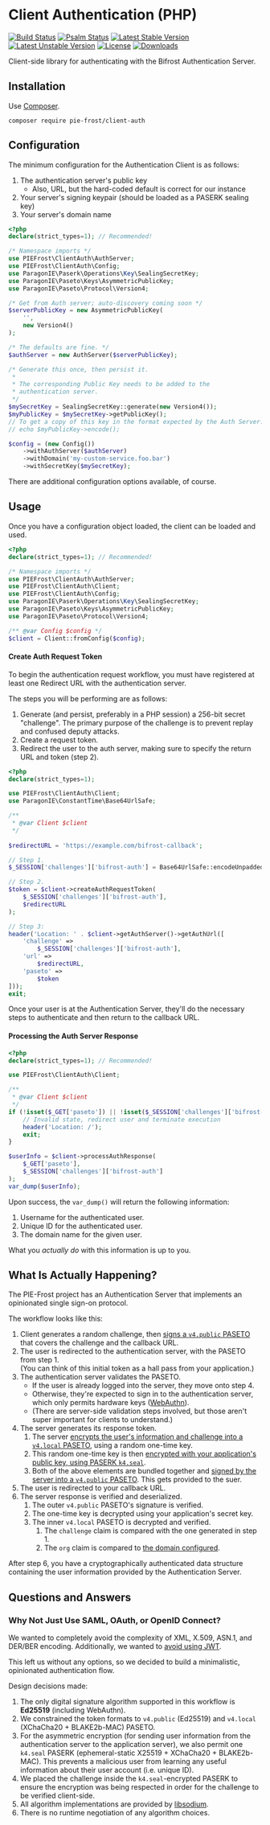 # Client Authentication (PHP)

[![Build Status](https://github.com/pie-frost/common/actions/workflows/ci.yml/badge.svg)](https://github.com/pie-frost/client-auth-php/actions)
[![Psalm Status](https://github.com/pie-frost/common/actions/workflows/psalm.yml/badge.svg)](https://github.com/pie-frost/client-auth-php/actions)
[![Latest Stable Version](https://poser.pugx.org/pie-frost/client-auth/v/stable)](https://packagist.org/packages/pie-frost/client-auth)
[![Latest Unstable Version](https://poser.pugx.org/pie-frost/client-auth/v/unstable)](https://packagist.org/packages/pie-frost/client-auth)
[![License](https://poser.pugx.org/pie-frost/client-auth/license)](https://packagist.org/packages/pie-frost/client-auth)
[![Downloads](https://img.shields.io/packagist/dt/pie-frost/client-auth.svg)](https://packagist.org/packages/pie-frost/client-auth)

Client-side library for authenticating with the Bifrost Authentication Server.

## Installation

Use [Composer](https://getcomposer.org/download).

```terminal
composer require pie-frost/client-auth
```

## Configuration

The minimum configuration for the Authentication Client is as follows:

1. The authentication server's public key
    * Also, URL, but the hard-coded default is correct for our instance
2. Your server's signing keypair (should be loaded as a PASERK sealing key)
3. Your server's domain name

```php
<?php
declare(strict_types=1); // Recommended!

/* Namespace imports */
use PIEFrost\ClientAuth\AuthServer;
use PIEFrost\ClientAuth\Config;
use ParagonIE\Paserk\Operations\Key\SealingSecretKey;
use ParagonIE\Paseto\Keys\AsymmetricPublicKey;
use ParagonIE\Paseto\Protocol\Version4;

/* Get from Auth server; auto-discovery coming soon */
$serverPublicKey = new AsymmetricPublicKey(
    '',
    new Version4()
);

/* The defaults are fine. */
$authServer = new AuthServer($serverPublicKey);

/* Generate this once, then persist it.
 *
 * The corresponding Public Key needs to be added to the
 * authentication server.
 */
$mySecretKey = SealingSecretKey::generate(new Version4());
$myPublicKey = $mySecretKey->getPublicKey();
// To get a copy of this key in the format expected by the Auth Server:
// echo $myPublicKey->encode();

$config = (new Config())
    ->withAuthServer($authServer)
    ->withDomain('my-custom-service.foo.bar')
    ->withSecretKey($mySecretKey);
```

There are additional configuration options available, of course.

## Usage

Once you have a configuration object loaded, the client can be loaded and used.

```php
<?php
declare(strict_types=1); // Recommended!

/* Namespace imports */
use PIEFrost\ClientAuth\AuthServer;
use PIEFrost\ClientAuth\Client;
use PIEFrost\ClientAuth\Config;
use ParagonIE\Paserk\Operations\Key\SealingSecretKey;
use ParagonIE\Paseto\Keys\AsymmetricPublicKey;
use ParagonIE\Paseto\Protocol\Version4;

/** @var Config $config */
$client = Client::fromConfig($config);
```

#### Create Auth Request Token

To begin the authentication request workflow, you must have registered at least one
Redirect URL with the authentication server.

The steps you will be performing are as follows:

1. Generate (and persist, preferably in a PHP session) a 256-bit secret "challenge".
   The primary purpose of the challenge is to prevent replay and confused deputy
   attacks.
2. Create a request token.
3. Redirect the user to the auth server, making sure to specify the return URL and
   token (step 2).

```php
<?php
declare(strict_types=1);

use PIEFrost\ClientAuth\Client;
use ParagonIE\ConstantTime\Base64UrlSafe;

/**
 * @var Client $client 
 */
 
$redirectURL = 'https://example.com/bifrost-callback';

// Step 1.
$_SESSION['challenges']['bifrost-auth'] = Base64UrlSafe::encodeUnpadded(random_bytes(32));

// Step 2.
$token = $client->createAuthRequestToken(
    $_SESSION['challenges']['bifrost-auth'],
    $redirectURL
);

// Step 3:
header('Location: ' . $client->getAuthServer()->getAuthUrl([
    'challenge' => 
        $_SESSION['challenges']['bifrost-auth'],
    'url' =>
        $redirectURL,
    'paseto' =>
        $token
]));
exit;
```

Once your user is at the Authentication Server, they'll do the necessary steps to authenticate
and then return to the callback URL.

#### Processing the Auth Server Response

```php
<?php
declare(strict_types=1); // Recommended!

use PIEFrost\ClientAuth\Client;

/**
 * @var Client $client
 */
if (!isset($_GET['paseto']) || !isset($_SESSION['challenges']['bifrost-auth'])) {
    // Invalid state, redirect user and terminate execution
    header('Location: /');
    exit;
}

$userInfo = $client->processAuthResponse(
    $_GET['paseto'], 
    $_SESSION['challenges']['bifrost-auth']
);
var_dump($userInfo);
```

Upon success, the `var_dump()` will return the following information:

1. Username for the authenticated user.
2. Unique ID for the authenticated user.
3. The domain name for the given user.

What you *actually do* with this information is up to you.

## What Is Actually Happening?

The PIE-Frost project has an Authentication Server that implements an opinionated
single sign-on protocol.

The workflow looks like this:

1. Client generates a random challenge, then [signs a `v4.public` PASETO](https://github.com/paseto-standard/paseto-spec/blob/master/docs/01-Protocol-Versions/Version4.md#sign)
   that covers the challenge and the callback URL.
2. The user is redirected to the authentication server, with the PASETO from step 1.  
   (You can think of this initial token as a hall pass from your application.)
3. The authentication server validates the PASETO.
   * If the user is already logged into the server, they move onto step 4.
   * Otherwise, they're expected to sign in to the authentication server, which only
     permits hardware keys ([WebAuthn](https://webauthn.guide)).
   * (There are server-side validation steps involved, but those aren't super important for clients to understand.)
4. The server generates its response token. 
   1. The server [encrypts the user's information and challenge into a `v4.local` PASETO](https://github.com/paseto-standard/paseto-spec/blob/master/docs/01-Protocol-Versions/Version4.md#encrypt),
      using a random one-time key.  
   2. This random one-time key is then [encrypted with your application's public key, using PASERK `k4.seal`](https://github.com/paseto-standard/paserk/blob/master/types/seal.md).
   3. Both of the above elements are bundled together and [signed by the server into a `v4.public` PASETO](https://github.com/paseto-standard/paseto-spec/blob/master/docs/01-Protocol-Versions/Version4.md#sign).
      This gets provided to the suer.
5. The user is redirected to your callback URL.
6. The server response is verified and deserialized.
   1. The outer `v4.public` PASETO's signature is verified.
   2. The one-time key is decrypted using your application's secret key.
   3. The inner `v4.local` PASETO is decrypted and verified.
      1. The `challenge` claim is compared with the one generated in step 1.
      2. The `org` claim is compared to [the domain configured](#configuration). 

After step 6, you have a cryptographically authenticated data structure containing the user information
provided by the Authentication Server.

## Questions and Answers

### Why Not Just Use SAML, OAuth, or OpenID Connect?

We wanted to completely avoid the complexity of XML, X.509, ASN.1, and DER/BER encoding. Additionally,
we wanted to [avoid using JWT](https://paragonie.com/blog/2017/03/jwt-json-web-tokens-is-bad-standard-that-everyone-should-avoid).

This left us without any options, so we decided to build a minimalistic, opinionated authentication flow.

Design decisions made:

1. The only digital signature algorithm supported in this workflow is **Ed25519** (including WebAuthn).
2. We constrained the token formats to `v4.public` (Ed25519) and `v4.local` (XChaCha20 + BLAKE2b-MAC) PASETO. 
3. For the asymmetric encryption (for sending user information from the authentication server to the application
   server), we also permit one `k4.seal` PASERK (ephemeral-static X25519 + XChaCha20 + BLAKE2b-MAC).
   This prevents a malicious user from learning any useful information about their user account (i.e. unique ID).
4. We placed the challenge inside the `k4.seal`-encrypted PASERK to ensure the encryption was being respected in
   order for the challenge to be verified client-side.
5. All algorithm implementations are provided by [libsodium](https://doc.libsodium.org).
6. There is no runtime negotiation of any algorithm choices.
